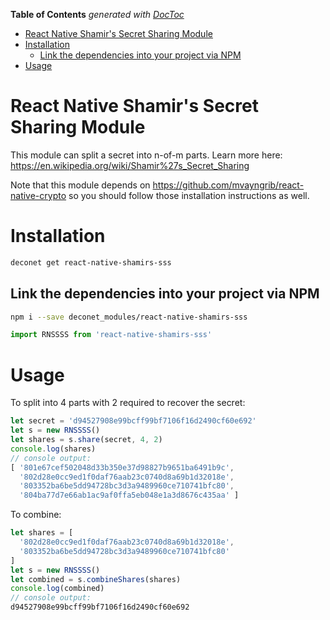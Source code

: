 <!-- START doctoc generated TOC please keep comment here to allow auto update -->
<!-- DON'T EDIT THIS SECTION, INSTEAD RE-RUN doctoc TO UPDATE -->
**Table of Contents**  *generated with [DocToc](https://github.com/thlorenz/doctoc)*

- [React Native Shamir's Secret Sharing Module](#react-native-shamirs-secret-sharing-module)
- [Installation](#installation)
  - [Link the dependencies into your project via NPM](#link-the-dependencies-into-your-project-via-npm)
- [Usage](#usage)

<!-- END doctoc generated TOC please keep comment here to allow auto update -->

# React Native Shamir's Secret Sharing Module

This module can split a secret into n-of-m parts.  Learn more here: https://en.wikipedia.org/wiki/Shamir%27s_Secret_Sharing

Note that this module depends on https://github.com/mvayngrib/react-native-crypto so you should follow those installation instructions as well.

# Installation

```sh
deconet get react-native-shamirs-sss
```

## Link the dependencies into your project via NPM


```sh
npm i --save deconet_modules/react-native-shamirs-sss

```

```js
import RNSSSS from 'react-native-shamirs-sss'
```

# Usage

To split into 4 parts with 2 required to recover the secret:

```js
let secret = 'd94527908e99bcff99bf7106f16d2490cf60e692'
let s = new RNSSSS()
let shares = s.share(secret, 4, 2)
console.log(shares)
// console output: 
[ '801e67cef502048d33b350e37d98827b9651ba6491b9c',
  '802d28e0cc9ed1f0daf76aab23c0740d8a69b1d32018e',
  '803352ba6be5dd94728bc3d3a9489960ce710741bfc80',
  '804ba77d7e66ab1ac9af0ffa5eb048e1a3d8676c435aa' ]
```


To combine:

```js
let shares = [
  '802d28e0cc9ed1f0daf76aab23c0740d8a69b1d32018e',
  '803352ba6be5dd94728bc3d3a9489960ce710741bfc80'
]
let s = new RNSSSS()
let combined = s.combineShares(shares)
console.log(combined)
// console output:
d94527908e99bcff99bf7106f16d2490cf60e692
```